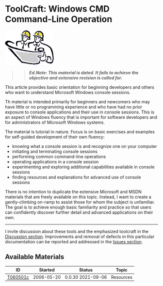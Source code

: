 <!-- index.md 0.0.5                 UTF-8                          2021-09-06
     ----1----|----2----|----3----|----4----|----5----|----6----|----7----|--*

                     WINDOWS CMD COMMAND-LIHE OPERATION
     -->

# ToolCraft: Windows CMD Command-Line Operation

![Hard Hat Area](../../images/hardhat-logo.gif)

>> ***Ed.Note: This material is dated. It fails to achieve the objective
and extensive revision is called for.***

This article provides basic orientation for beginning developers and others
who want to understand Microsoft Windows console sessions.

Th material is intended primarily for beginners and newcomers who may have
little or no programming experience and who have had no prior exposure to
console applications and their use in console sessions.  This is an aspect of
Windows fluency that is important for software developers and for
administrators of Microsoft Windows systems.

The material is tutorial in nature.  Focus is on basic exercises and examples
for self-guided development of their own fluency:

* knowing what a console session is and recognize one on your computer
* initiating and terminating console sessions
* performing common command-line operations
* operating applications in a console session
* experimenting and exploring additional capabilities available in console
sessions
* finding resources and explanations for advanced use of console sessions

There is no intention to duplicate the extensive Microsoft and MSDN materials
that are freely available on this topic. Instead, I want to create a
gently-climbing on-ramp to assist those for whom the subject is unfamiliar.
The goal is to achieve enough basic familiarity and practice so that users can
confidently discover further detail and advanced applications on their own.

----

I invite discussion about these tools and the emphasized toolcraft in the
[Discussion section](https://github.com/orcmid/nfoTools/discussions).
Improvements and removal of defects in this particular documentation can be
reported and addressed in the
[Issues section](https://github.com/orcmid/nfoTools/issues).

## Available Materials

| **ID** | **Started** | **Status** | **Topic** |
|   :-:   |   :-:   |  :-:   |  ---  |
| [T060501c](T060501c.html) | 2006-05-20 | 0.0.30 2021-09-06 | Resources |

<!-- ----1----|----2----|----3----|----4----|----5----|----6----|----7----|--*

     0.0.5 2021-09-06T19:49Z Keep up with T060501c
     0.0.4 2021-09-06T19:10Z Touch-up
     0.0.3 2021-09-06T18:00Z Add Resources available material
     0.0.2 2021-09-06T00:06Z Initial Transposition of nfoWare.com t060501
           Windows Console Session folio cover to nfoTools T060502
     0.0.1 2007-08-12T00:26Z Repaving Review on nfoWare toolNote t060502
     0.0.0 2006-05-20T20:54Z Create bootstrap placeholder to morph into the
           necessary material

               *** end of docs/tools/T060501/index.md ***
     -->
